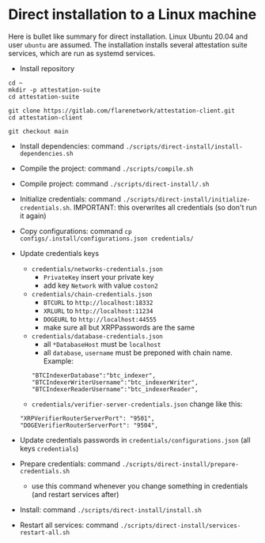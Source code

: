 # Direct installation to a Linux machine

Here is bullet like summary for direct installation.
Linux Ubuntu 20.04 and user `ubuntu` are assumed.
The installation installs several attestation suite services, which are run as systemd services.

- Install repository
```
cd ~
mkdir -p attestation-suite
cd attestation-suite

git clone https://gitlab.com/flarenetwork/attestation-client.git
cd attestation-client

git checkout main
```

- Install dependencies: command `./scripts/direct-install/install-dependencies.sh`

- Compile the project: command `./scripts/compile.sh`

- Compile project: command `./scripts/direct-install/.sh`

- Initialize credentials: command `./scripts/direct-install/initialize-credentials.sh`. IMPORTANT: this overwrites all credentials (so don't run it again) 
- Copy configurations: command `cp configs/.install/configurations.json credentials/`

- Update credentials keys
    - `credentials/networks-credentials.json`
        - `PrivateKey` insert your private key
        - add key `Network` with value `coston2`
    - `credentials/chain-credentials.json`
        - `BTCURL` to `http://localhost:18332`
        - `XRLURL` to `http://localhost:11234` 
        - `DOGEURL` to `http://localhost:44555`
        - make sure all but XRPPasswords are the same
    - `credentials/database-credentials.json`
        - all `*DatabaseHost` must be `localhost`
        - all `database`, `username` must be preponed with chain name. Example:
        ```
        "BTCIndexerDatabase":"btc_indexer",
        "BTCIndexerWriterUsername":"btc_indexerWriter",
        "BTCIndexerReaderUsername":"btc_indexerReader",
        ```
    - `credentials/verifier-server-credentials.json` change like this:
    ```
    "XRPVerifierRouterServerPort": "9501",
    "DOGEVerifierRouterServerPort": "9504",    
    ```
- Update credentials passwords in `credentials/configurations.json` (all keys `credentials`)
- Prepare credentials: command `./scripts/direct-install/prepare-credentials.sh` 
    - use this command whenever you change something in credentials (and restart services after)

- Install: command `./scripts/direct-install/install.sh`

- Restart all services: command `./scripts/direct-install/services-restart-all.sh`
